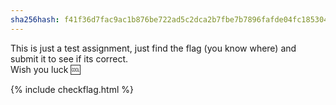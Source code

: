 ```yaml
---
sha256hash: f41f36d7fac9ac1b876be722ad5c2dca2b7fbe7b7896fafde04fc18530485785
---
```


This is just a test assignment, just find the flag (you know where) and submit it to see if its correct.  
Wish you luck :cool:  
<!-- inspect element rocks yo flag{congrats} -->

{% include checkflag.html %}
